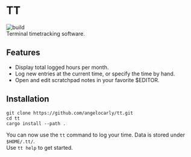 # TT
![build](https://github.com/angelocarly/tt/actions/workflows/rust.yml/badge.svg)  
Terminal timetracking software.

## Features
- Display total logged hours per month.
- Log new entries at the current time, or specify the time by hand.
- Open and edit scratchpad notes in your favorite $EDITOR.

## Installation
```shell
git clone https://github.com/angelocarly/tt.git
cd tt
cargo install --path .
```
You can now use the `tt` command to log your time. Data is stored under `$HOME/.tt/`.  
Use `tt help` to get started.
